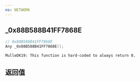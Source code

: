 ```yaml
---
ns: NETWORK
---
```

## _0x88B588B41FF7868E

```c
// 0x88B588B41FF7868E
Any _0x88B588B41FF7868E();
```

```
MulleDK19: This function is hard-coded to always return 0.  
```

## 返回值
